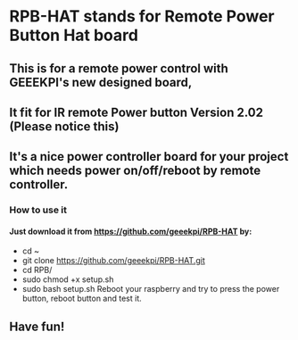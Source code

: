 # RPB-HAT stands for Remote Power Button Hat board 
## This is for a remote power control with GEEEKPI's new designed board, 
## It fit for IR remote Power button Version 2.02 (Please notice this)
## It's a nice power controller board for your project which needs power on/off/reboot by remote controller.
### How to use it ###
#### Just download it from https://github.com/geeekpi/RPB-HAT by:
* cd ~
* git clone https://github.com/geeekpi/RPB-HAT.git
* cd RPB/
* sudo chmod +x setup.sh
* sudo bash setup.sh
Reboot your raspberry and try to press the power button, reboot button and test it.
## Have fun!
